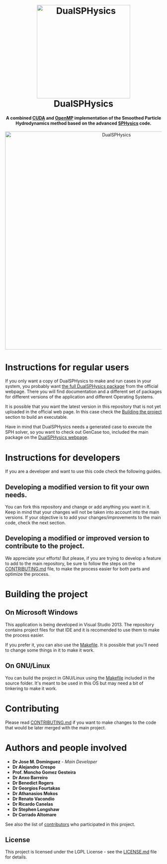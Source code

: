 
<h1 align="center">
  <br>
  <a href="http://dual.sphysics.org/"><img src="http://dual.sphysics.org/2ndusersworkshop/logo.png" alt="DualSPHysics" width="300"></a>
  <br>
  DualSPHysics
  <br>
</h1>

<h4 align="center">A combined <a href="https://developer.nvidia.com/cuda-zone" target="_blank">CUDA</a> and <a href="http://www.openmp.org/" target="_blank">OpenMP</a> implementation of the Smoothed Particle Hydrodynamics method based on the advanced <a href="https://wiki.manchester.ac.uk/sphysics/index.php/Main_Page" target="_blank">SPHysics</a> code.</h4>

<p align="center">
<img src="https://media.giphy.com/media/l2RnsM698hqdHAhQQ/giphy.gif" alt="DualSPHysics" width="700">
</p>

# Instructions for regular users

If you only want a copy of DualSPHysics to make and run cases in your system, you probably want <a href="http://www.dual.sphysics.org/index.php/downloads/" target="_blank">the full DualSPHysics package</a> from the official webpage. There you will find documentation and a different set of packages for different versions of the application and different Operating Systems.

It is possible that you want the latest version in this repository that is not yet uploaded in the official web page. In this case check the [Building the project](#building-the-project) section to build an executable.

Have in mind that DualSPHysics needs a generated case to execute the SPH solver, so you want to check out GenCase too, included the main package on the <a href="http://www.dual.sphysics.org/index.php/downloads/" target="_blank">DualSPHysics webpage</a>.

# Instructions for developers

If you are a developer and want to use this code check the following guides.

## Developing a modified version to fit your own needs.

You can fork this repository and change or add anything you want in it. Keep in mind that your changes will not be taken into account into the main versions. If your objective is to add your changes/improvements to the main code, check the next section.

## Developing a modified or improved version to contribute to the project.

We appreciate your efforts! But please, if you are trying to develop a feature to add to the main repository, be sure to follow the steps on the [CONTRIBUTING.md](CONTRIBUTING.md) file, to make the process easier for both parts and optimize the process.

# Building the project

## On Microsoft Windows

This application is being developed in Visual Studio 2013. The repository contains project files for that IDE and it is recomended to use them to make the process easier.

If you prefer it, you can also use the [Makefile](Source/Makefile). It is possible that you'll need to change some things in it to make it work.

## On GNU/Linux

You can build the project in GNU/Linux using the [Makefile](Source/Makefile) included in the source folder. It's meant to be used in this OS but may need a bit of tinkering to make it work.

# Contributing

Please read [CONTRIBUTING.md](CONTRIBUTING.md) if you want to make changes to the code that would be later merged with the main project.

# Authors and people involved

* **Dr Jose M. Dominguez** - *Main Developer*
* **Dr Alejandro Crespo**
* **Prof. Moncho Gomez Gesteira**
* **Dr Anxo Barreiro**
* **Dr Benedict Rogers**
* **Dr Georgios Fourtakas**
* **Dr Athanasios Mokos**
* **Dr Renato Vacondio**
* **Dr Ricardo Canelas**
* **Dr Stephen Longshaw**
* **Dr Corrado Altomare**

See also the list of [contributors](https://github.com/dualsphysics/DualSPHysics/contributors) who participated in this project.

## License

This project is licensed under the LGPL License - see the [LICENSE.md](LICENSE.md) file for details.
